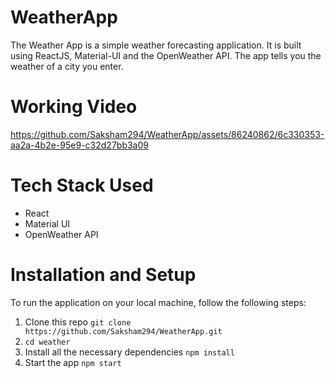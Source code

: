 # WeatherApp
The Weather App is a simple weather forecasting application. It is built using ReactJS, Material-UI and the OpenWeather API. The app tells you the weather of a city you enter. 

# Working Video 


https://github.com/Saksham294/WeatherApp/assets/86240862/6c330353-aa2a-4b2e-95e9-c32d27bb3a09


# Tech Stack Used
- React
- Material UI
- OpenWeather API

# Installation and Setup
To run the application on your local machine, follow the following steps: 

1. Clone this repo `git clone https://github.com/Saksham294/WeatherApp.git `
2. `cd weather`
3. Install all the necessary dependencies
    `npm install`
4. Start the app
   `npm start`
   

